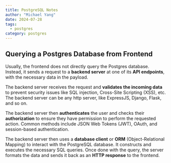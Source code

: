 ```yaml
---
title: PostgreSQL Notes
author: "Michael Yang"
date: 2024-07-28
tags:
  - postgres
category: postgres
---
```


## Querying a Postgres Database from Frontend

Usually, the frontend does not directly query the Postgres database. Instead, it sends a request to a **backend server** at one of its **API endpoints**, with the necessary data in the payload.

The backend server receives the request and **validates the incoming data** to prevent security issues like SQL injection, Cross-Site Scripting (XSS), etc. The backend server can be any http server, like ExpressJS, Django, Flask, and so on.

The backend server then **authenticates** the user and checks their **authorization** to ensure they have permission to perform the requested action. Common methods include JSON Web Tokens (JWT), OAuth, and session-based authentication.

The backend server then uses a **database client** or **ORM** (Object-Relational Mapping) to interact with the PostgreSQL database. It constructs and executes the necessary SQL queries. Once done with the query, the server formats the data and sends it back as an **HTTP response** to the frontend.
